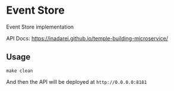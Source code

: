 # Event Store
Event Store implementation

API Docs: https://inadarei.github.io/temple-building-microservice/

## Usage

```
make clean
```

And then the API will be deployed at `http://0.0.0.0:8181`